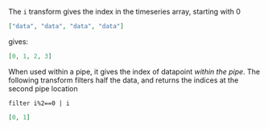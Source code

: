 The `i` transform gives the index in the timeseries array, starting with 0

```json
["data", "data", "data", "data"]
```

gives:

```json
[0, 1, 2, 3]
```

When used within a pipe, it gives the index of datapoint _within the pipe_. The following transform filters half the data, and returns the indices at the second pipe location

```
filter i%2==0 | i
```

```json
[0, 1]
```
